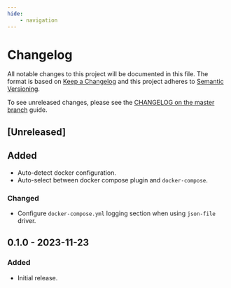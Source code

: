 ```yaml
---
hide:
    - navigation
---
```

# Changelog

All notable changes to this project will be documented in this file.
The format is based on [Keep a Changelog](https://keepachangelog.com/en/1.0.0/)
and this project adheres to [Semantic Versioning](https://semver.org/spec/v2.0.0.html).

To see unreleased changes, please see the [CHANGELOG on the master branch](https://github.com/gufolabs/gufo_err/blob/master/CHANGELOG.md) guide.

## [Unreleased]

## Added

* Auto-detect docker configuration.
* Auto-select between docker compose plugin and `docker-compose`.


### Changed

* Configure `docker-compose.yml` logging section when using `json-file` driver.

## 0.1.0 - 2023-11-23

### Added 

* Initial release.